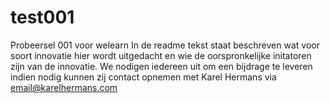 # test001
Probeersel 001 voor welearn
In de readme tekst staat beschreven wat voor soort innovatie hier wordt uitgedacht en wie de oorspronkelijke initatoren zijn van de innovatie.
We nodigen iedereen uit om een bijdrage te leveren
indien nodig kunnen zij contact opnemen met Karel Hermans via email@karelhermans.com
